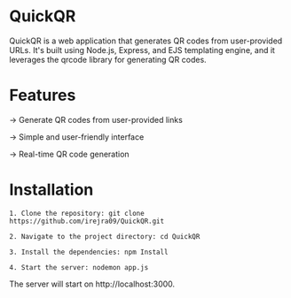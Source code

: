 # QuickQR

QuickQR is a web application that generates QR codes from user-provided URLs. It's built using Node.js, Express, and EJS templating engine, and it leverages the qrcode library for generating QR codes.

# Features
-> Generate QR codes from user-provided links

-> Simple and user-friendly interface

-> Real-time QR code generation


# Installation

    1. Clone the repository: git clone https://github.com/irejra09/QuickQR.git

    2. Navigate to the project directory: cd QuickQR

    3. Install the dependencies: npm Install

    4. Start the server: nodemon app.js

The server will start on http://localhost:3000.
